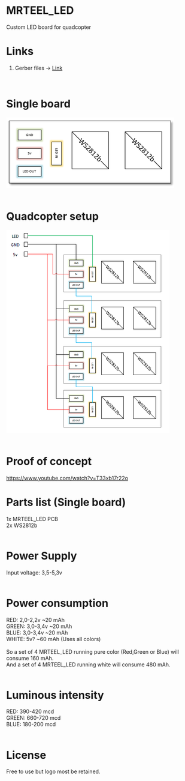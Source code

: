 # MRTEEL_LED
Custom LED board for quadcopter

# Links
1. Gerber files -> <a href='https://github.com/tedelm/MRTEEL_LED/blob/master/EAGLE/mrteel_wire_v1.2/mrteel_wire_v1.2_2019-02-08.zip'>Link</a>
</br>

# Single board
<img src='https://github.com/tedelm/MRTEEL_LED/blob/master/IMG/MRTEEL_LED.PNG'>
</br>
</br>


# Quadcopter setup
<img src='https://github.com/tedelm/MRTEEL_LED/blob/master/IMG/MRTEEL_LED_KWAD.PNG'>
</br>
</br>

# Proof of concept
https://www.youtube.com/watch?v=T33xb17r22o

# Parts list (Single board)
1x MRTEEL_LED PCB</br>
2x WS2812b</br>
</br>

# Power Supply
Input voltage: 3,5-5,3v</br>
</br>

# Power consumption
RED: 2,0-2,2v ~20 mAh</br>
GREEN: 3,0-3,4v ~20 mAh</br>
BLUE: 3,0-3,4v ~20 mAh</br>
WHITE: 5v? ~60 mAh (Uses all colors)</br>
</br>
So a set of 4 MRTEEL_LED running pure color (Red,Green or Blue) will consume 160 mAh.</br>
And a set of 4 MRTEEL_LED running white will consume 480 mAh.</br>
</br>

# Luminous intensity
RED: 390-420 mcd</br>
GREEN: 660-720 mcd</br>
BLUE: 180-200 mcd</br>
</br>

# License
Free to use but logo most be retained.




